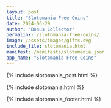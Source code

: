 ```yaml
---
layout: post
title: "Slotomania Free Coins"
date: 2024-06-29
author: "Bonus Collector"
permalink: /slotomania-free-coins/
image: /assets/images/gifts.svg
include_file: slotomania.html
manifest: /manifests/slotomania.json
app_name: "Slotomania Free Coins"
---
```


{% include slotomania_post.html %}

{% include slotomania.html %}

{% include slotomania_footer.html %}